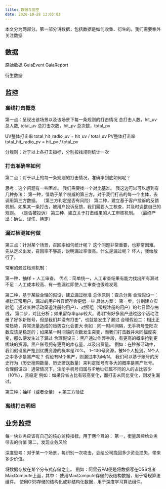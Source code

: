 ```yaml
---
title: 数据与监控
date: 2020-10-28 13:03:03
---
```


本文分为两部分。第一部分讲数据，包括数据是如何收集、衍生的。我们需要格外关注数据

## 数据

原始数据
GaiaEvent
GaiaReport

衍生数据

## 监控

### 离线打击概览

第一点：呈现出该场景以及该场景下每一条规则的打击情况
总打击人数，hit_uv
总人数, total_uv
总打击次数，hit_pv
总次数，total_pv

UV整体打击率 total_hit_radio_uv = hit_uv / total_uv
PV整体打击率 total_hit_radio_pv = hit_pv / total_pv

分规则：对于以上各打击指标，分别按找规则统计一次

<!-- more -->

### 打击准确率如何

第二点：对于以上的每一条规则的打击情况，准确率到底如何呢？

思考：这个问题有一些困难。 我们需要找一个对比基准。 我这边可以可以想到有几种办法：
第一种，借助于某个权威的第三方。对于我们打击的每一个主体，去调用第三方数据。 （第三方判定是否有风险）
第二种，建立基于客户投诉的反馈机制。如果某一条打击，被用户投诉反馈，我们需要人工核查，并及时调整自己的规则。 （是否被投诉）
第三种，建立关于打击结果的人工审核机制。 （最终产出：确认、误伤、待定）

### 漏过检测如何做

第三点：针对某个场景，召回率如何统计呢？ 这个问题非常重要，也非常困难。
先从定义出发，召回率不够高，说明漏过率很高。什么是漏过呢？ 坏人，我给放行了。

常用的漏过检测机制：

第一种，抽样 + 人工审查。
优点：简单统一，人工审查结果有能力找出所有漏过
不足：人工成本较高、有一些漏过即使人工审查也很难发现

第二种，基于某些合理的假设，建立漏过标准
总体原则：查杀分离
合理假设一：相比正常用户，漏过的用户N日留存会更低一些
    具体方案：
    第一步，分别建立实验组（通过某种活动渠道注册的用户）、对照组（常规注册的用户）的七日留存曲线，
    第二步，对比分析；如果留存率gap较大，说明“有好多黑产通过这个活动注册了好多新账号，但是我们并没有打击”，也就是发生了漏过
合理假设二：相比正常趋势，异常流量造成的趋势变化会更大
    例如：同一时间间隔，无手机号登陆次数应该是稳定的；如果某一时间端的次数发生突变，而我们打击数并未同幅度突变，那么便发生过了漏过
合理假设三：黑产通过作弊手段，有更高的概率抢到更稀缺的资源。黑产账号拥有更高的库存量，以及出货量。
    例如：在秒杀活动中，我们假设黑产抢到优质资源的概率是70%。
    1~100号资源，被N个人抢到，N个人之中多少是黑产呢？ 假设有M个黑产，则漏过率为M/N。
    我们可以基于账号的历史行为（历史抢购数量、历史赠送数量）来判定账号有多大的概率是黑产账号。
合理假设四：通常情况下，注册手机号归属与IP地址归属不同的人的占比较少（10%），且稳定
    例如：如果异省占比有较高变化，而打击未同比变化，则发生漏过。

第三种：抽样（或者全量） + 第三方验证

### 离线打击明细

## 业务监控

每一块业务应该有自己的核心监控指标，用于两个目的：
第一，衡量风控给业务带去的价值
第二，发现业务风险

深度思考：对于某一个场景，每识别一次攻击，会给公司挽回多少资金损失，带来多少价值。

将数据存放在某个分布式存储之上。
例如：阿里云PAI便是将数据写在OSS或者MaxCompute上面，其中：
使用MaxCompute存储的表结构数据，用于常规算法组件。
使用OSS存储的结构化或非结构化数据，用于深度学习算法组件。
